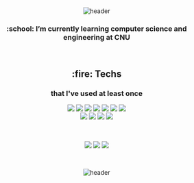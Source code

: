 
<!--
**wjdgustj20/wjdgustj20** is a ✨ _special_ ✨ repository because its `README.md` (this file) appears on your GitHub profile.

Here are some ideas to get you started:

- 🔭 I’m currently working on ...
- 🌱 I’m currently learning ...
- 👯 I’m looking to collaborate on ...
- 🤔 I’m looking for help with ...
- 💬 Ask me about ...
- 📫 How to reach me: ...
- 😄 Pronouns: ...
- ⚡ Fun fact: ...
-->

<!-- ![header](https://capsule-render.vercel.app/api?type=waving&height=200&color=0:FACCBB,100:F2A4AF&text=ZOEY&fontColor=FFFFFF&fontSize=52&fontAlign=18&fontAlignY=40) -->

<div align="center">
  <!--<img width="40px" src="https://raw.githubusercontent.com/ABSphreak/ABSphreak/master/gifs/Hi.gif">-->
  <!--![header](https://capsule-render.vercel.app/api?type=waving&height=200&color=0:FACCBB,100:F2A4AF&text=Welcome%20to%20my%20github&fontColor=FFFFFF&fontSize=52&fontAlignY=40)-->
  
  </br>
  
  ![header](https://capsule-render.vercel.app/api?type=soft&height=120&color=FFFFFF&text=Welcome%20to%20my%20github&fontColor=B0DEED&fontSize=52&fontAlignY=40&animation=fadeIn&stroke=AACAD4&strokeWidth=1)
  
  <h3>:school: I’m currently learning computer science and engineering at CNU</h3>
  </br>
  <h2>:fire: Techs</h2>   
  
  <h3>that I've used at least once</h3>
  <img src="https://img.shields.io/badge/Java-007396?style=flat&logo=Java&logoColor=FFFFFF">
  <img src="https://img.shields.io/badge/Python-3766AB?style=flat&logo=Python&logoColor=FFFFFF">
  <img src="https://img.shields.io/badge/C-A8B9CC?style=flat&logo=C&logoColor=FFFFFF">
  <img src="https://img.shields.io/badge/C++-00599C?style=flat&logo=C%2B%2B&logoColor=FFFFFF">
  <img src="https://img.shields.io/badge/OCaml-EC6813?style=flat&logo=OCaml&logoColor=FFFFFF">
  <img src="https://img.shields.io/badge/MySQL-4479A1?style=flat&logo=MySQL&logoColor=FFFFFF">
  <img src="https://img.shields.io/badge/Oracle-F80000?style=flat&logo=Oracle&logoColor=FFFFFF">
  </br>
  <img src="https://img.shields.io/badge/Spring-6DB33F?style=flat&logo=Spring&logoColor=FFFFFF"/>
  <img src="https://img.shields.io/badge/Spring Boot-6DB33F?style=flat&logo=Spring Boot&logoColor=FFFFFF"/>
  <img src="https://img.shields.io/badge/Docker-2496ED?style=flat&logo=Docker&logoColor=FFFFFF"/>
  <img src="https://img.shields.io/badge/Linux-FCC624?style=flat&logo=Linux&logoColor=FFFFFF">
  </br>
  </br>
  </br>
  
  ![](https://github-profile-summary-cards.vercel.app/api/cards/profile-details?username=wjdgustj20&theme=nord_dark)
  ![](http://github-profile-summary-cards.vercel.app/api/cards/repos-per-language?username=wjdgustj20&theme=nord_dark)   ![](http://github-profile-summary-cards.vercel.app/api/cards/stats?username=wjdgustj20&theme=nord_dark)
  
  </br>
  
  ![header](https://capsule-render.vercel.app/api?type=waving&height=135&color=B0DEED&section=footer)
  
</div>

